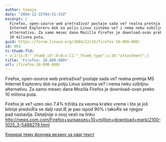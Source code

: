 ```yaml
---
author: tomaja
date: "2004-12-15T04:51:35Z"
excerpt: |
  Firefox, open-source web pretraživa? postaje sada ve? realna pretnja MS
  Internet Exploreru dok na polju Linux sistema ve? i nema neku ozbiljnu
  alternativu. Za samo mesec dana Mozilla Firefox je download-ovan preko
  10 miliona puta.
guid: https://forum.linuxo.org/2004/12/15/firefox-10-000-000/
id: 663
tc-thumb-fld:
- a:2:{s:9:"_thumb_id";b:0;s:11:"_thumb_type";s:10:"attachment";}
title: 'Firefox: 10.000.000+'
url: /firefox-10-000-000/
---
```

Firefox, open-source web pretraživa? postaje sada ve? realna pretnja MS  
Internet Exploreru dok na polju Linux sistema ve? i nema neku ozbiljnu  
alternativu. Za samo mesec dana Mozilla Firefox je download-ovan preko  
10 miliona puta.<!--break-->

Firefox je ve? uzeo oko 7.4% tržišta za veoma kratko vreme i što je još  
bitnije predviÄ‘a se dalji rast.IE je pao ispod 90% i takoÄ‘e se njegov  
pad nastavlja. Detaljnije o ovoj vesti na linku  
<a target="_blank"
href="http://news.com.com/Firefox+surpasses+10+million+download+mark/2100-1025_3-5488279.html">http://news.com.com/Firefox+surpasses+10+million+download+mark/2100-1025_3-5488279.html</a>

[Креирај тему форума везану за овај текст](https://linuxo.org/nova-tema-na-forumu/?se_pid=663)